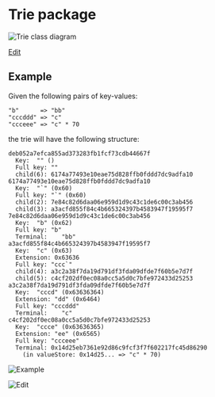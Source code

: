 # Trie package

![`Trie class diagram`](https://www.plantuml.com/plantuml/png/RL9DZzem4BtxLqnpIYe5bLQYKWHeLRLIfTxQQYyi1mSF6ml7Njd3zWFuxsixE1Z12VBclV6RcVVWY5lQzueviliDmMyhyIToWHOE340RWR_8M6mkVpriZQ46ldFNiHDBqf4GbMHbKlvu73fwz9Mh_GrytU8h9nux7BOIbJZ12wVksrz2xQJH3QpMxJ_2y0BQNcgk6g2DwNj9FMho-AQJIbWCrEbi7Kq2Z8mRtxawlYkyWUmPwHw3wGPQOrIGQKC8LZvt16QRgyzQhm2KrA5jF58FCqCfjw1Gb_6hWZdCFbMnt7at0ng-6O13AxcI_r40Tx3gufAEeVFQL__ulWW320jOdUr1EOLMKWN7-4fWLr1-3fYhrWorWE0x3Hrt08URQSxRMdty4CUFvZBn2z_i-3E2Q64-3uTgkSFbCgujrIudlkMSCbuAo5sQDvObyNrTP_6xBaJBJKma6-CpcIpp01QxnULAJ_fraOYJBtv8LrR5jJHFQH4EzovbRN9UT_MaTujukR4od31qluQotiMq29RZB-M9J8hxr6722_yUQvPeAVriN5WSAKaQwBdswtTPtTJr4aJBs0DgiU_L6m00)

[Edit](https://www.plantuml.com/plantuml/uml/RL9DZzem4BtxLqnpIYe5bLQYKWHeLRLIfTxQQYyi1mSF6ml7Njd3zWFuxsixE1Z12VBclV6RcVVWY5lQzueviliDmMyhyIToWHOE340RWR_8M6mkVpriZQ46ldFNiHDBqf4GbMHbKlvu73fwz9Mh_GrytU8h9nux7BOIbJZ12wVksrz2xQJH3QpMxJ_2y0BQNcgk6g2DwNj9FMho-AQJIbWCrEbi7Kq2Z8mRtxawlYkyWUmPwHw3wGPQOrIGQKC8LZvt16QRgyzQhm2KrA5jF58FCqCfjw1Gb_6hWZdCFbMnt7at0ng-6O13AxcI_r40Tx3gufAEeVFQL__ulWW320jOdUr1EOLMKWN7-4fWLr1-3fYhrWorWE0x3Hrt08URQSxRMdty4CUFvZBn2z_i-3E2Q64-3uTgkSFbCgujrIudlkMSCbuAo5sQDvObyNrTP_6xBaJBJKma6-CpcIpp01QxnULAJ_fraOYJBtv8LrR5jJHFQH4EzovbRN9UT_MaTujukR4od31qluQotiMq29RZB-M9J8hxr6722_yUQvPeAVriN5WSAKaQwBdswtTPtTJr4aJBs0DgiU_L6m00)


## Example

Given the following pairs of key-values:

```
"b"      => "bb"
"cccddd" => "c"
"ccceee" => "c" * 70
```

the trie will have the following structure:

```
deb052a7efca855ad373283fb1fcf73cdb44667f
  Key:  "" ()
  Full key: ""
  child(6): 6174a77493e10eae75d828ffb0fddd7dc9adfa10
6174a77493e10eae75d828ffb0fddd7dc9adfa10
  Key:  "`" (0x60)
  Full key: "`" (0x60)
  child(2): 7e84c82d6daa06e959d1d9c43c1de6c00c3ab456
  child(3): a3acfd855f84c4b665324397b4583947f19595f7
7e84c82d6daa06e959d1d9c43c1de6c00c3ab456
  Key:  "b" (0x62)
  Full key: "b"
  Terminal:    "bb"
a3acfd855f84c4b665324397b4583947f19595f7
  Key:  "c" (0x63)
  Extension: 0x63636
  Full key: "ccc`"
  child(4): a3c2a38f7da19d791df3fda09dfde7f60b5e7d7f
  child(5): c4cf202df0ec08a0cc5a5d0c7bfe972433d25253
a3c2a38f7da19d791df3fda09dfde7f60b5e7d7f
  Key:  "cccd" (0x63636364)
  Extension: "dd" (0x6464)
  Full key: "cccddd"
  Terminal:    "c"
c4cf202df0ec08a0cc5a5d0c7bfe972433d25253
  Key:  "ccce" (0x63636365)
  Extension: "ee" (0x6565)
  Full key: "ccceee"
  Terminal: 0x14d25eb7361e92d86c9fcf3f7f602217fc45d86290
    (in valueStore: 0x14d25... => "c" * 70)
```

![Example](https://www.plantuml.com/plantuml/png/RP11ReCm44NtFiLeLacaI3GOqqsZ7ANsU2fGCOx0aL9LlNipmQA88dR_VxydvZ8cEwHRw9HAyGefWeifnG2-7PXI6tkbWhs2BUa4tmg0xudxyP73sncAkz560tgFZ-gJlt9OoYULb4Jafq7Y8RIzxMI5XEhdYIPD7vleobI0p5leQYg9Y9dNwCQEpGu9uG1G5_kiiQMbJOtm1FM-5kKYDzIqdT_fFHoEn_Fp7dDOvL3-9DjgVjLYMm81tRyhE8VvXNcfroy05-PoDbkQmrCEHPSvdbsnvE0VmanhKSbQNRZtjz3z0W00)

![Edit](https://www.plantuml.com/plantuml/uml/RP11ReCm44NtFiLeLacaI3GOqqsZ7ANsU2fGCOx0aL9LlNipmQA88dR_VxydvZ8cEwHRw9HAyGefWeifnG2-7PXI6tkbWhs2BUa4tmg0xudxyP73sncAkz560tgFZ-gJlt9OoYULb4Jafq7Y8RIzxMI5XEhdYIPD7vleobI0p5leQYg9Y9dNwCQEpGu9uG1G5_kiiQMbJOtm1FM-5kKYDzIqdT_fFHoEn_Fp7dDOvL3-9DjgVjLYMm81tRyhE8VvXNcfroy05-PoDbkQmrCEHPSvdbsnvE0VmanhKSbQNRZtjz3z0W00)
